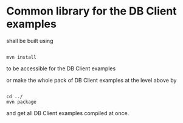 # Common library for the DB Client examples

shall be built using

```shell

mvn install

```

to be accessible for the DB Client examples

or make the whole pack of DB Client examples at the level above by

```shell

cd ../
mvn package

```

and get all DB Client examples compiled at once.